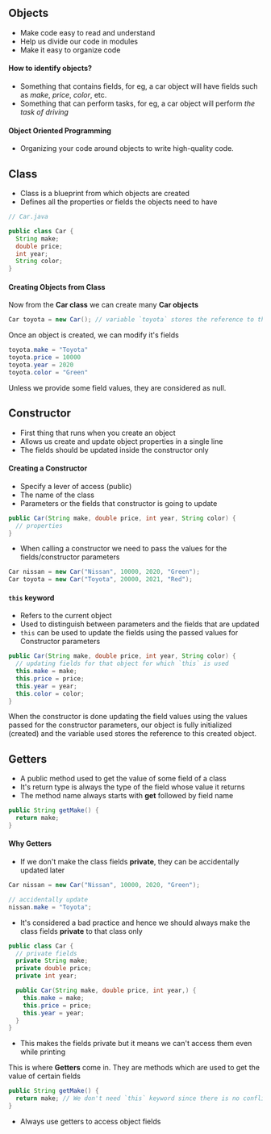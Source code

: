 ## Objects

- Make code easy to read and understand
- Help us divide our code in modules
- Make it easy to organize code

#### How to identify objects?

- Something that contains fields, for eg, a car object will have fields such as _make_, _price_, _color_, etc.
- Something that can perform tasks, for eg, a car object will perform _the task of driving_

#### Object Oriented Programming

- Organizing your code around objects to write high-quality code.

## Class

- Class is a blueprint from which objects are created
- Defines all the properties or fields the objects need to have

```java
// Car.java

public class Car {
  String make;
  double price;
  int year;
  String color;
}
```

#### Creating Objects from Class

Now from the **Car class** we can create many **Car objects**

```java
Car toyota = new Car(); // variable `toyota` stores the reference to the created object in memory
```

Once an object is created, we can modify it's fields

```java
toyota.make = "Toyota"
toyota.price = 10000
toyota.year = 2020
toyota.color = "Green"
```

Unless we provide some field values, they are considered as null.

## Constructor

- First thing that runs when you create an object
- Allows us create and update object properties in a single line
- The fields should be updated inside the constructor only

#### Creating a Constructor

- Specify a lever of access (public)
- The name of the class
- Parameters or the fields that constructor is going to update

```java
public Car(String make, double price, int year, String color) {
  // properties
}
```

- When calling a constructor we need to pass the values for the fields/constructor parameters

```java
Car nissan = new Car("Nissan", 10000, 2020, "Green");
Car toyota = new Car("Toyota", 20000, 2021, "Red");
```

#### `this` keyword

- Refers to the current object
- Used to distinguish between parameters and the fields that are updated
- `this` can be used to update the fields using the passed values for Constructor parameters

```java
public Car(String make, double price, int year, String color) {
  // updating fields for that object for which `this` is used
  this.make = make;
  this.price = price;
  this.year = year;
  this.color = color;
}
```

When the constructor is done updating the field values using the values passed for the constructor parameters, our object is fully initialized (created) and the variable used stores the reference to this created object.

## Getters

- A public method used to get the value of some field of a class
- It's return type is always the type of the field whose value it returns
- The method name always starts with **get** followed by field name

```java
public String getMake() {
  return make;
}
```

#### Why Getters

- If we don't make the class fields **private**, they can be accidentally updated later

```java
Car nissan = new Car("Nissan", 10000, 2020, "Green");

// accidentally update
nissan.make = "Toyota";
```

- It's considered a bad practice and hence we should always make the class fields **private** to that class only

```java
public class Car {
  // private fields
  private String make;
  private double price;
  private int year;

  public Car(String make, double price, int year,) {
    this.make = make;
    this.price = price;
    this.year = year;
  }
}
```

- This makes the fields private but it means we can't access them even while printing

This is where **Getters** come in. They are methods which are used to get the value of certain fields

```java
public String getMake() {
  return make; // We don't need `this` keyword since there is no conflicting variable of the same name unlike we had in the constructor function
}
```

- Always use getters to access object fields
